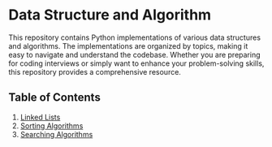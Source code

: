 # Data Structure and Algorithm

This repository contains Python implementations of various data structures and algorithms. The implementations are organized by topics, making it easy to navigate and understand the codebase. Whether you are preparing for coding interviews or simply want to enhance your problem-solving skills, this repository provides a comprehensive resource.

## Table of Contents

1. [Linked Lists](Linked_List/)
2. [Sorting Algorithms](Sorting/)
3. [Searching Algorithms](Searching/)

